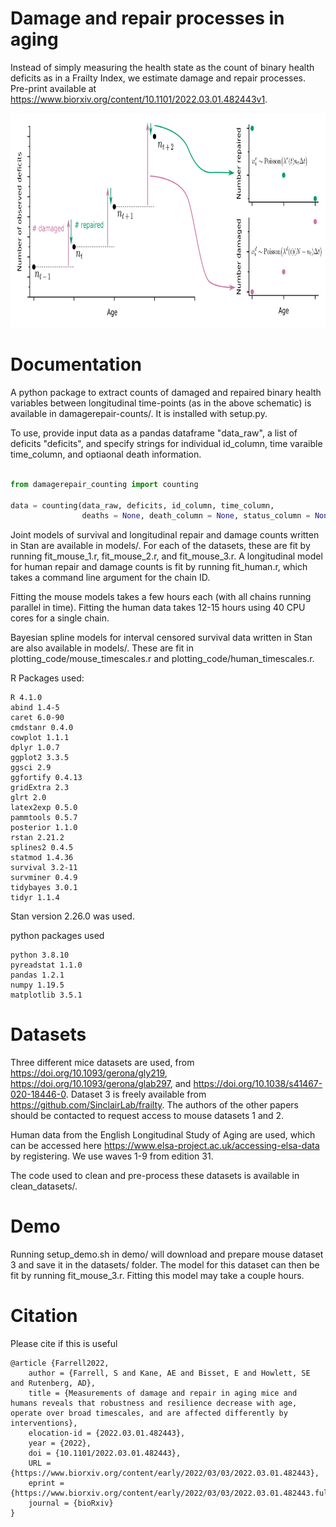 # Damage and repair processes in aging
Instead of simply measuring the health state as the count of binary health deficits as in a Frailty Index, we estimate damage and repair processes. Pre-print available at https://www.biorxiv.org/content/10.1101/2022.03.01.482443v1.

<p align="center"> 
<img src="diagrams/transitions_schematic_combined.png" width="799" height="343">
</p>


# Documentation
A python package to extract counts of damaged and repaired binary health variables between longitudinal time-points (as in the above schematic) is available in damagerepair-counts/. It is installed with setup.py.

To use, provide input data as a pandas dataframe "data_raw", a list of deficits "deficits", and specify strings for individual id_column, time varaible time_column, and optiaonal death information.

```python

from damagerepair_counting import counting

data = counting(data_raw, deficits, id_column, time_column,
                deaths = None, death_column = None, status_column = None)

```

Joint models of survival and longitudinal repair and damage counts written in Stan are available in models/. For each of the datasets, these are fit by running fit_mouse_1.r, fit_mouse_2.r, and fit_mouse_3.r. A longitudinal model for human repair and damage counts is fit by running fit_human.r, which takes a command line argument for the chain ID.

Fitting the mouse models takes a few hours each (with all chains running parallel in time). Fitting the human data takes 12-15 hours using 40 CPU cores for a single chain. 

Bayesian spline models for interval censored survival data written in Stan are also available in models/. These are fit in plotting_code/mouse_timescales.r and plotting_code/human_timescales.r.

R Packages used:
```
R 4.1.0
abind 1.4-5
caret 6.0-90
cmdstanr 0.4.0
cowplot 1.1.1
dplyr 1.0.7
ggplot2 3.3.5
ggsci 2.9
ggfortify 0.4.13
gridExtra 2.3
glrt 2.0
latex2exp 0.5.0
pammtools 0.5.7
posterior 1.1.0
rstan 2.21.2
splines2 0.4.5
statmod 1.4.36
survival 3.2-11
survminer 0.4.9
tidybayes 3.0.1
tidyr 1.1.4
```

Stan version 2.26.0 was used.

python packages used
```
python 3.8.10
pyreadstat 1.1.0
pandas 1.2.1
numpy 1.19.5
matplotlib 3.5.1
```

# Datasets
Three different mice datasets are used, from https://doi.org/10.1093/gerona/gly219, https://doi.org/10.1093/gerona/glab297, and https://doi.org/10.1038/s41467-020-18446-0. Dataset 3 is freely available from https://github.com/SinclairLab/frailty. The authors of the other papers should be contacted to request access to mouse datasets 1 and 2.

Human data from the English Longitudinal Study of Aging are used, which can be accessed here https://www.elsa-project.ac.uk/accessing-elsa-data by registering. We use waves 1-9 from edition 31.

The code used to clean and pre-process these datasets is available in clean_datasets/.

# Demo
Running setup_demo.sh in demo/ will download and prepare mouse dataset 3 and save it in the datasets/ folder. The model for this dataset can then be fit by running fit_mouse_3.r. Fitting this model may take a couple hours.

# Citation
Please cite if this is useful

```
@article {Farrell2022,
	author = {Farrell, S and Kane, AE and Bisset, E and Howlett, SE and Rutenberg, AD},
	title = {Measurements of damage and repair in aging mice and humans reveals that robustness and resilience decrease with age, operate over broad timescales, and are affected differently by interventions},
	elocation-id = {2022.03.01.482443},
	year = {2022},
	doi = {10.1101/2022.03.01.482443},
	URL = {https://www.biorxiv.org/content/early/2022/03/03/2022.03.01.482443},
	eprint = {https://www.biorxiv.org/content/early/2022/03/03/2022.03.01.482443.full.pdf},
	journal = {bioRxiv}
}
```